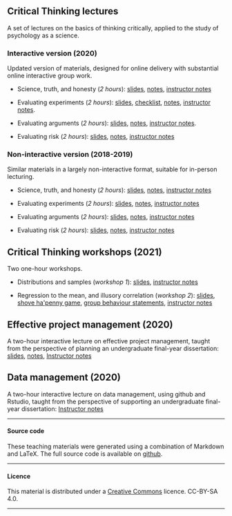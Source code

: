 
## Critical Thinking lectures 

A set of lectures on the basics of thinking critically, applied to the study of
psychology as a science.

### Interactive version (2020)

Updated version of materials, designed for online delivery with substantial
online interactive group work.

- Science, truth, and honesty (_2 hours_):
   [slides](ScienceTruthHonestyInteract.pdf),
   [notes](ScienceTruthHonestyNotesInteract.html),
   [instructor notes](ScienceTruthHonestyInstructorInteract.html)

- Evaluating experiments (_2 hours_):
   [slides](EvaluatingExperimentsInteract.pdf), 
   [checklist](ExperimentChecklist.md),
   [notes](EvaluatingExperimentsInteractNotes.md), 
   [instructor notes](EvaluatingExperimentsInstructorInteract.md).

- Evaluating arguments (_2 hours_):
   [slides](EvaluatingArgumentsInteract.pdf), 
   [notes](EvaluatingArgumentsInteractNotes.md), 
   [instructor notes](EvaluatingArgumentsInteractInstruct.md).

- Evaluating risk (_2 hours_): [slides](EvaluatingRiskInteract.pdf),
   [notes](EvaluatingRiskInteractNotes.html),
   [instructor notes](EvaluatingRiskInteractInstruct.md)


### Non-interactive version (2018-2019)

Similar materials in a largely non-interactive format, suitable for in-person lecturing.

- Science, truth, and honesty (_2 hours_):
   [slides](ScienceTruthHonesty.pdf),
   [notes](ScienceTruthHonestyNotes.html),
   [instructor notes](ScienceTruthHonestyInstructor.html)

- Evaluating experiments (_2 hours_):
   [slides](EvaluatingExperiments.pdf),
   [notes](EvaluatingExperiments.html),
   [instructor notes](EvaluatingExperimentsInstruct.md)

- Evaluating arguments (_2 hours_):
   [slides](EvaluatingArguments.pdf),
   [notes](EvaluatingArguments.html),
   [instructor notes](EvaluatingArgumentsInstruct.md)

- Evaluating risk (_2 hours_): [slides](EvaluatingRisk.pdf),
   [notes](EvaluatingRisk.html),
   [instructor notes](EvaluatingRiskInstruct.md)


## Critical Thinking workshops (2021)

Two one-hour workshops.

- Distributions and samples (_workshop 1_):
       [slides](distributions-samples.pdf),
       [instructor notes](distributions-samples.html)

- Regression to the mean, and illusory correlation (_workshop 2_):
       [slides](regress-corr.pdf), 
       [shove ha'penny game](http://www.psy.plymouth.ac.uk/labplus/lp411ShoveHapenny/default.html), 
       [group behaviour statements](irr-corr.html), 
       [instructor notes](regress-corr.html)

## Effective project management (2020)

A two-hour interactive lecture on effective project management, taught from the perspective of planning an undergraduate final-year dissertation: 
[slides](ProjMan.pdf), 
[notes](ProjManNotes.md), 
[Instructor notes](ProjManInstruct.md)


## Data management (2020)

A two-hour interactive lecture on data management, using github and Rstudio, taught from the perspective of supporting an undergraduate final-year dissertation:
[Instructor notes](data-management-instruct.md)

____

#### Source code

These teaching materials were generated using a combination of
Markdown and LaTeX. The full source code is available on
[github](https://github.com/ajwills72/critical-thinking).

___

#### Licence

This material is distributed under a [Creative
Commons](https://creativecommons.org/) licence. CC-BY-SA 4.0.

____

